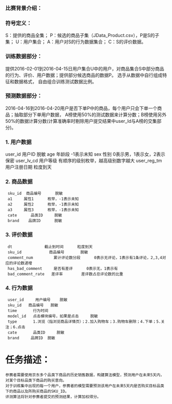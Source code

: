 ### 比赛背景介绍：

### 符号定义：
S：提供的商品全集；
P：候选的商品子集（JData_Product.csv），P是S的子集；
U：用户集合；
A：用户对S的行为数据集合；
C：S的评价数据。

### 训练数据部分：
提供2016-02-01到2016-04-15日用户集合U中的用户，对商品集合S中部分商品的行为、评价、用户数据；提供部分候选商品的数据P。
选手从数据中自行组成特征和数据格式， 自由组合训练测试数据比例。

### 预测数据部分：
2016-04-16到2016-04-20用户是否下单P中的商品，每个用户只会下单一个商品；抽取部分下单用户数据，
A榜使用50%的测试数据来计算分数；B榜使用另外50%的数据计算分数(计算准确率时剔除用户提交结果中user_Id与A榜的交集部分)。


### 1. 用户数据
   user_id	      用户ID	         脱敏
	 age	          年龄段	         -1表示未知
	 sex	          性别	           0表示男，1表示女，2表示保密
	 user_lv_cd	    用户等级	       有顺序的级别枚举，越高级别数字越大
	 user_reg_tm    用户注册日期	    粒度到天
### 2. 商品数据
	 sku_id	 商品编号	   脱敏
	 a1	 	属性1	 	 枚举，-1表示未知
	 a2	 	属性2	 	 枚举，-1表示未知
	 a3	 	属性3	 	 枚举，-1表示未知
	 cate	   品类ID	 	脱敏
	 brand	  品牌ID	 	脱敏
### 3. 评价数据
	 dt	 	         截止到时间	 	粒度到天
	 sku_id       	   商品编号	 	  脱敏
	 comment_num         累计评论数分段      0表示无评论，1表示有1条评论，2,3,4对应的评论数递增
	 has_bad_comment     是否有差评	 	0表示无，1表示有
	 bad_comment_rate	差评率	 	   差评数占总评论数的比重
### 4. 行为数据
	 user_id	 用户编号	 脱敏
	 sku_id	  商品编号	 脱敏
	 time	    行为时间	 
	 model_id	点击模块编号，如果是点击	 脱敏
	 type	    1.浏览（指浏览商品详情页）；2.加入购物车；3.购物车删除；4.下单；5.关注；6.点击
	 cate	    品类ID	 脱敏
	 brand	   品牌ID	 脱敏

# 任务描述：
	参赛者需要使用京东多个品类下商品的历史销售数据，构建算法模型，预测用户在未来5天内，对某个目标品类下商品的购买意向。
	对于训练集中出现的每一个用户，参赛者的模型需要预测该用户在未来5天内是否购买目标品类下的商品以及所购买商品的SKU_ID。
	评测算法将针对参赛者提交的预测结果，计算加权得分。
